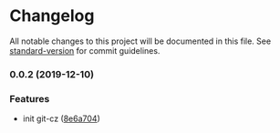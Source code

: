 # Changelog

All notable changes to this project will be documented in this file. See [standard-version](https://github.com/conventional-changelog/standard-version) for commit guidelines.

### 0.0.2 (2019-12-10)


### Features

* init git-cz ([8e6a704](https://github.com/wlk1204/nest-next/commit/8e6a704f7295e112eac8067d48921bb629a2e38a))

